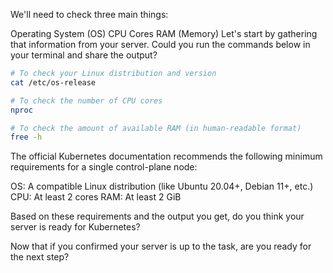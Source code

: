 We'll need to check three main things:

Operating System (OS)
CPU Cores
RAM (Memory)
Let's start by gathering that information from your server. Could you run the commands below in your terminal and share the output?

```bash
# To check your Linux distribution and version
cat /etc/os-release

# To check the number of CPU cores
nproc

# To check the amount of available RAM (in human-readable format)
free -h
```

The official Kubernetes documentation recommends the following minimum requirements for a single control-plane node:

OS: A compatible Linux distribution (like Ubuntu 20.04+, Debian 11+, etc.)
CPU: At least 2 cores
RAM: At least 2 GiB

Based on these requirements and the output you get, do you think your server is ready for Kubernetes?

Now that if you confirmed your server is up to the task, are you ready for the next step?